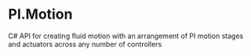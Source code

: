 # PI.Motion
C# API for creating fluid motion with an arrangement of PI motion stages and actuators across any number of controllers
